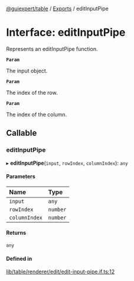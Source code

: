 [@guiexpert/table](../README.md) / [Exports](../modules.md) / editInputPipe

# Interface: editInputPipe

Represents an editInputPipe function.

**`Param`**

The input object.

**`Param`**

The index of the row.

**`Param`**

The index of the column.

## Callable

### editInputPipe

▸ **editInputPipe**(`input`, `rowIndex`, `columnIndex`): `any`

#### Parameters

| Name | Type |
| :------ | :------ |
| `input` | `any` |
| `rowIndex` | `number` |
| `columnIndex` | `number` |

#### Returns

`any`

#### Defined in

[lib/table/renderer/edit/edit-input-pipe.if.ts:12](https://github.com/guiexperttable/ge-table/blob/65066c0/libs/table/src/lib/table/renderer/edit/edit-input-pipe.if.ts#L12)
